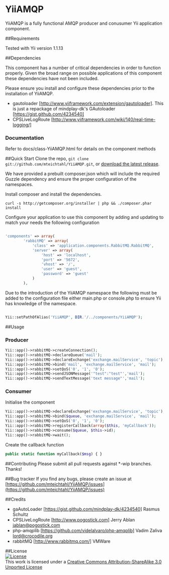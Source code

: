 YiiAMQP
=======

YiiAMQP is a fully functional AMQP producer and conusumer Yii application component.

##Requirements

Tested with Yii version 1.1.13

##Dependencies

This component has a number of critical dependencies in order to function properly. Given the broad range on possible applications of this component these dependencies have not been included.

Please ensure you install and configure these dependencies prior to the installation of YiiAMQP.

- gautoloader [http://www.yiiframework.com/extension/gautoloader]. 
  This is just a repackage of mindplay-dk's GAutoloader [https://gist.github.com/4234540]
- CPSLiveLogRoute [http://www.yiiframework.com/wiki/140/real-time-logging/] 

### Documentation

Refer to docs/class-YiiAMQP.html for details on the component methods

##Quick Start
Clone the repo, `git clone git://github.com/mteichtahl/YiiAMQP.git`, or [download the latest release](https://github.com/mteichtahl/YiiAMQP/zipball/master).

We have provided a prebuilt composer.json which will include the required Guzzle dependency and ensure the proper configuration
of the namespaces.

Install composer and install the dependencies.

```
curl -s http://getcomposer.org/installer | php && ./composer.phar install

```



Configure your application to use this component by adding and updating to match your needs the following configuration

```php

'components' => array(
        'rabbitMQ' => array(
            'class' => 'application.components.RabbitMQ.RabbitMQ',
            'server' => array(
                'host' => 'localhost',
                'port' => '5672',
                'vhost' => '/',
                'user' => 'guest',
                'password' => 'guest'
            )
        ),
```

Due to the introduction of the YiiAMQP namespace the following must be added to the configuration file
either main.php or console.php to ensure Yii has knowledge of the namespace.

```php

Yii::setPathOfAlias('YiiAMQP', DIR.'/../components/YiiAMQP');

```

##Usage

### Producer

```php
Yii::app()->rabbitMQ->createConnection();
Yii::app()->rabbitMQ->declareQueue('mail');
Yii::app()->rabbitMQ->declareExchange('exchange.mailService', 'topic');
Yii::app()->rabbitMQ->bind('mail', 'exchange.mailService', 'mail');
Yii::app()->rabbitMQ->setQoS('0', '1', '0');
Yii::app()->rabbitMQ->sendJSONMessage('"test":"test"','mail');
Yii::app()->rabbitMQ->sendTextMessage('text message"','mail');
```

### Consumer

Initialise the component

```php
Yii::app()->rabbitMQ->declareExchange('exchange.mailService', 'topic');
Yii::app()->rabbitMQ->bind($queue, 'exchange.mailService', 'mail');
Yii::app()->rabbitMQ->setQoS('0', '1', '0');
Yii::app()->rabbitMQ->registerCallback(array($this, 'myCallback'));
Yii::app()->rabbitMQ->consume($queue, $this->id);
Yii::app()->rabbitMQ->wait();
```

Create the callback function

```php
public static function myCallback($msg) { }
```

##Contributing
Please submit all pull requests against *-wip branches. Thanks!

##Bug tracker
If you find any bugs, please create an issue at [https://github.com/mteichtahl/YiiAMQP/issues](https://github.com/mteichtahl/YiiAMQP/issues)

##Credits

- gaAutoLoader [https://gist.github.com/mindplay-dk/4234540] Rasmus Schultz
- CPSLiveLogRoute [http://www.pogostick.com] Jerry Ablan jablan@pogostick.com
- php-amqplib [https://github.com/videlalvaro/php-amqplib] Vadim Zaliva lord@crocodile.org
- rabbitMQ [http://www.rabbitmq.com/] VMWare

##License  
[![License](http://i.creativecommons.org/l/by-sa/3.0/88x31.png)](http://creativecommons.org/licenses/by-sa/3.0/)  
This work is licensed under a [Creative Commons Attribution-ShareAlike 3.0 Unported License](http://creativecommons.org/licenses/by-sa/3.0/)  